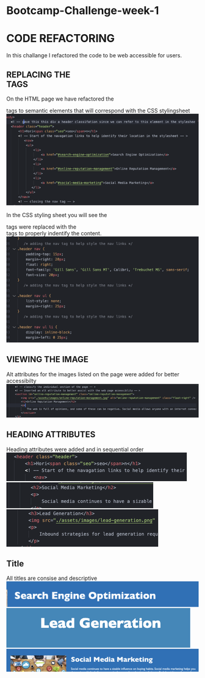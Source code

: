 # Bootcamp-Challenge-week-1

# CODE REFACTORING 
In this challange I refactored the code to be web accessible for users. 

## REPLACING THE <DIV> TAGS
On the HTML page we have refactored the <div> tags to semantic elements that will correspond with the CSS stylingsheet
![Html page with added classifying elements](assets/images/Screenshot%202023-01-29%20at%204.09.34%20PM.png)

In the CSS styling sheet you will see the <div> tags were replaced with the <nav> tags to properly indentify the content.
![CSS style sheet with replaced Div to Nav tags](assets/images/Screenshot%202023-01-29%20at%204.19.08%20PM.png)

## VIEWING THE IMAGE
Alt attributes for the images listed on the page were added for better accessibilty
![HTML page with alt attributes](assets/images/Screenshot%202023-01-29%20at%204.24.00%20PM.png)

## HEADING ATTRIBUTES
Heading attributes were added and in sequential order
![HTML page with H1](assets/images/Screenshot%202023-01-29%20at%204.24.46%20PM.png)
![HTML page with H2](assets/images/Screenshot%202023-01-29%20at%204.25.04%20PM.png)
![HTML page with H3](assets/images/Screenshot%202023-01-29%20at%204.25.17%20PM.png)

## Title
All titles are consise and descriptive 
![Page title Search Engine Optimization](assets/images/Screenshot%202023-01-29%20at%204.38.57%20PM.png)
![Page title Lead Generation](assets/images/Screenshot%202023-01-29%20at%204.39.07%20PM.png)
![Page title Social Media Marketing](assets/images/Screenshot%202023-01-29%20at%204.39.21%20PM.png)